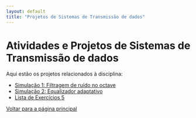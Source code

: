 ```yaml
---
layout: default
title: "Projetos de Sistemas de Transmissão de dados"
---
```


# Atividades e Projetos de Sistemas de Transmissão de dados

Aqui estão os projetos relacionados à disciplina:

- [Simulação 1: Filtragem de ruído no octave ](filtragemremeez.md)
- [Simulação 2: Equalizador adaptativo](equalizador.md)
- [Lista de Exercícios 5](L5.md)

[Voltar para a página principal](../index.md)
